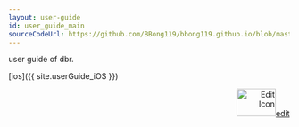 ```yaml
---
layout: user-guide
id: user_guide_main
sourceCodeUrl: https://github.com/BBong119/bbong119.github.io/blob/master/DBR-Basic-Info/user-guide/index.md
---
```



user guide of dbr.  

[ios]({{ site.userGuide_iOS }})  

<p align="right"><a href="{{ page.sourceCodeUrl }}" align="right"><img src="{{ site.editIcon }}" height="50" width="70" alt="Edit Icon" />edit</a></p>

